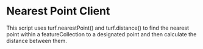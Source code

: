 # Nearest Point Client

This script uses turf.nearestPoint() and turf.distance() to find the nearest
point within a featureCollection to a designated point and then calculate the distance
between them.
